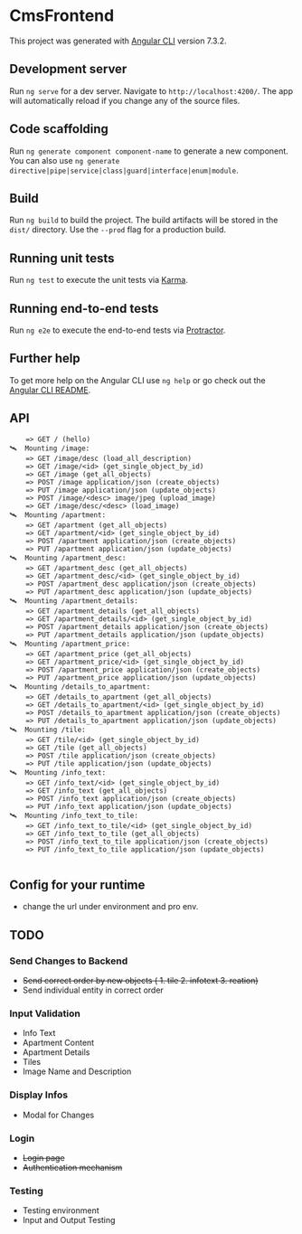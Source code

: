 # CmsFrontend

This project was generated with [Angular CLI](https://github.com/angular/angular-cli) version 7.3.2.

## Development server

Run `ng serve` for a dev server. Navigate to `http://localhost:4200/`. The app will automatically reload if you change any of the source files.

## Code scaffolding

Run `ng generate component component-name` to generate a new component. You can also use `ng generate directive|pipe|service|class|guard|interface|enum|module`.

## Build

Run `ng build` to build the project. The build artifacts will be stored in the `dist/` directory. Use the `--prod` flag for a production build.

## Running unit tests

Run `ng test` to execute the unit tests via [Karma](https://karma-runner.github.io).

## Running end-to-end tests

Run `ng e2e` to execute the end-to-end tests via [Protractor](http://www.protractortest.org/).

## Further help

To get more help on the Angular CLI use `ng help` or go check out the [Angular CLI README](https://github.com/angular/angular-cli/blob/master/README.md).

## API
```
    => GET / (hello)
🛰  Mounting /image:
    => GET /image/desc (load_all_description)
    => GET /image/<id> (get_single_object_by_id)
    => GET /image (get_all_objects)
    => POST /image application/json (create_objects)
    => PUT /image application/json (update_objects)
    => POST /image/<desc> image/jpeg (upload_image)
    => GET /image/desc/<desc> (load_image)
🛰  Mounting /apartment:
    => GET /apartment (get_all_objects)
    => GET /apartment/<id> (get_single_object_by_id)
    => POST /apartment application/json (create_objects)
    => PUT /apartment application/json (update_objects)
🛰  Mounting /apartment_desc:
    => GET /apartment_desc (get_all_objects)
    => GET /apartment_desc/<id> (get_single_object_by_id)
    => POST /apartment_desc application/json (create_objects)
    => PUT /apartment_desc application/json (update_objects)
🛰  Mounting /apartment_details:
    => GET /apartment_details (get_all_objects)
    => GET /apartment_details/<id> (get_single_object_by_id)
    => POST /apartment_details application/json (create_objects)
    => PUT /apartment_details application/json (update_objects)
🛰  Mounting /apartment_price:
    => GET /apartment_price (get_all_objects)
    => GET /apartment_price/<id> (get_single_object_by_id)
    => POST /apartment_price application/json (create_objects)
    => PUT /apartment_price application/json (update_objects)
🛰  Mounting /details_to_apartment:
    => GET /details_to_apartment (get_all_objects)
    => GET /details_to_apartment/<id> (get_single_object_by_id)
    => POST /details_to_apartment application/json (create_objects)
    => PUT /details_to_apartment application/json (update_objects)
🛰  Mounting /tile:
    => GET /tile/<id> (get_single_object_by_id)
    => GET /tile (get_all_objects)
    => POST /tile application/json (create_objects)
    => PUT /tile application/json (update_objects)
🛰  Mounting /info_text:
    => GET /info_text/<id> (get_single_object_by_id)
    => GET /info_text (get_all_objects)
    => POST /info_text application/json (create_objects)
    => PUT /info_text application/json (update_objects)
🛰  Mounting /info_text_to_tile:
    => GET /info_text_to_tile/<id> (get_single_object_by_id)
    => GET /info_text_to_tile (get_all_objects)
    => POST /info_text_to_tile application/json (create_objects)
    => PUT /info_text_to_tile application/json (update_objects)
    
```

## Config for your runtime
* change the url under environment and pro env.


## TODO

### Send Changes to Backend

* ~~Send correct order by new objects ( 1. tile 2. infotext 3. reation)~~
* Send individual entity in correct order

### Input Validation

* Info Text
* Apartment Content
* Apartment Details
* Tiles
* Image Name and Description

### Display Infos

* Modal for Changes

### Login

* ~~Login page~~
* ~~Authentication mechanism~~

### Testing

* Testing environment
* Input and Output Testing